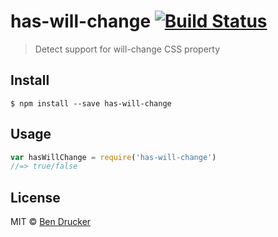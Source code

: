 # has-will-change [![Build Status](https://travis-ci.org/bendrucker/has-will-change.svg?branch=master)](https://travis-ci.org/bendrucker/has-will-change)

> Detect support for will-change CSS property


## Install

```
$ npm install --save has-will-change
```


## Usage

```js
var hasWillChange = require('has-will-change')
//=> true/false
```

## License

MIT © [Ben Drucker](http://bendrucker.me)
